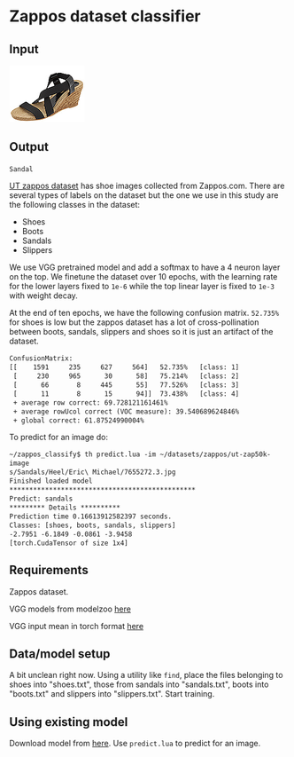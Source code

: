 # Zappos dataset classifier
## Input
![sandal](sandal.jpg)

## Output
`Sandal`

[UT zappos dataset](http://vision.cs.utexas.edu/projects/finegrained/utzap50k/) has shoe images collected from Zappos.com. There are several types of labels on the dataset but the one we use in this study are the following classes in the dataset:

- Shoes
- Boots
- Sandals
- Slippers

We use VGG pretrained model and add a softmax to have a 4 neuron layer on the top. We finetune the dataset over 10 epochs, with the learning rate for the lower layers fixed to `1e-6` while the top linear layer is fixed to `1e-3` with weight decay. 


At the end of ten epochs, we have the following confusion matrix. `52.735%` for shoes is low but the zappos dataset has a lot of cross-pollination between boots, sandals, slippers and shoes so it is just an artifact of the dataset.
````
ConfusionMatrix:                                                                         
[[    1591     235     627     564]   52.735%   [class: 1]                              
 [     230     965      30      58]   75.214%   [class: 2]                               
 [      66       8     445      55]   77.526%   [class: 3]                               
 [      11       8      15      94]]  73.438%   [class: 4]                              
 + average row correct: 69.728121161461%                                              
 + average rowUcol correct (VOC measure): 39.540689624846%                              
 + global correct: 61.87524990004%                                                      
````
To predict for an image do:

````
~/zappos_classify$ th predict.lua -im ~/datasets/zappos/ut-zap50k-image
s/Sandals/Heel/Eric\ Michael/7655272.3.jpg
Finished loaded model
***********************************************
Predict: sandals
********* Details **********
Prediction time 0.16613912582397 seconds.
Classes: [shoes, boots, sandals, slippers]
-2.7951 -6.1849 -0.0861 -3.9458
[torch.CudaTensor of size 1x4]
````

## Requirements
Zappos dataset.

VGG models from modelzoo [here](https://github.com/torch/torch7/wiki/ModelZoo)

VGG input mean in torch format [here](https://www.dropbox.com/s/7nlajnouusadyx4/VGG_mean.t7?dl=0)

## Data/model setup
A bit unclean right now. Using a utility like `find`, place the files belonging to shoes into "shoes.txt", those from sandals into "sandals.txt", boots into "boots.txt" and slippers into "slippers.txt". Start training. 

## Using existing model
Download model from [here](). Use `predict.lua` to predict for an image.

